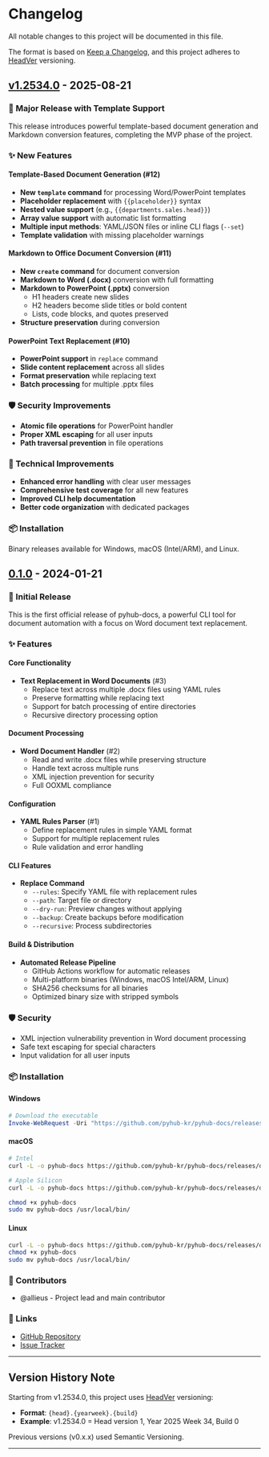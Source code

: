 # Changelog

All notable changes to this project will be documented in this file.

The format is based on [Keep a Changelog](https://keepachangelog.com/en/1.0.0/),
and this project adheres to [HeadVer](https://github.com/line/headver) versioning.

## [v1.2534.0] - 2025-08-21

### 🚀 Major Release with Template Support

This release introduces powerful template-based document generation and Markdown conversion features, completing the MVP phase of the project.

### ✨ New Features

#### Template-Based Document Generation (#12)
- **New `template` command** for processing Word/PowerPoint templates
- **Placeholder replacement** with `{{placeholder}}` syntax
- **Nested value support** (e.g., `{{departments.sales.head}}`)
- **Array value support** with automatic list formatting
- **Multiple input methods**: YAML/JSON files or inline CLI flags (`--set`)
- **Template validation** with missing placeholder warnings

#### Markdown to Office Document Conversion (#11)
- **New `create` command** for document conversion
- **Markdown to Word (.docx)** conversion with full formatting
- **Markdown to PowerPoint (.pptx)** conversion
  - H1 headers create new slides
  - H2 headers become slide titles or bold content
  - Lists, code blocks, and quotes preserved
- **Structure preservation** during conversion

#### PowerPoint Text Replacement (#10)
- **PowerPoint support** in `replace` command
- **Slide content replacement** across all slides
- **Format preservation** while replacing text
- **Batch processing** for multiple .pptx files

### 🛡️ Security Improvements
- **Atomic file operations** for PowerPoint handler
- **Proper XML escaping** for all user inputs
- **Path traversal prevention** in file operations

### 🔧 Technical Improvements
- **Enhanced error handling** with clear user messages
- **Comprehensive test coverage** for all new features
- **Improved CLI help documentation**
- **Better code organization** with dedicated packages

### 📦 Installation
Binary releases available for Windows, macOS (Intel/ARM), and Linux.

## [0.1.0] - 2024-01-21

### 🎉 Initial Release

This is the first official release of pyhub-docs, a powerful CLI tool for document automation with a focus on Word document text replacement.

### ✨ Features

#### Core Functionality
- **Text Replacement in Word Documents** (#3)
  - Replace text across multiple .docx files using YAML rules
  - Preserve formatting while replacing text
  - Support for batch processing of entire directories
  - Recursive directory processing option

#### Document Processing
- **Word Document Handler** (#2)
  - Read and write .docx files while preserving structure
  - Handle text across multiple runs
  - XML injection prevention for security
  - Full OOXML compliance

#### Configuration
- **YAML Rules Parser** (#1)
  - Define replacement rules in simple YAML format
  - Support for multiple replacement rules
  - Rule validation and error handling

#### CLI Features
- **Replace Command**
  - `--rules`: Specify YAML file with replacement rules
  - `--path`: Target file or directory
  - `--dry-run`: Preview changes without applying
  - `--backup`: Create backups before modification
  - `--recursive`: Process subdirectories

#### Build & Distribution
- **Automated Release Pipeline**
  - GitHub Actions workflow for automatic releases
  - Multi-platform binaries (Windows, macOS Intel/ARM, Linux)
  - SHA256 checksums for all binaries
  - Optimized binary size with stripped symbols

### 🛡️ Security
- XML injection vulnerability prevention in Word document processing
- Safe text escaping for special characters
- Input validation for all user inputs

### 📦 Installation

#### Windows
```powershell
# Download the executable
Invoke-WebRequest -Uri "https://github.com/pyhub-kr/pyhub-docs/releases/download/v0.1.0/pyhub-docs-windows-amd64.exe" -OutFile "pyhub-docs.exe"
```

#### macOS
```bash
# Intel
curl -L -o pyhub-docs https://github.com/pyhub-kr/pyhub-docs/releases/download/v0.1.0/pyhub-docs-darwin-amd64

# Apple Silicon
curl -L -o pyhub-docs https://github.com/pyhub-kr/pyhub-docs/releases/download/v0.1.0/pyhub-docs-darwin-arm64

chmod +x pyhub-docs
sudo mv pyhub-docs /usr/local/bin/
```

#### Linux
```bash
curl -L -o pyhub-docs https://github.com/pyhub-kr/pyhub-docs/releases/download/v0.1.0/pyhub-docs-linux-amd64
chmod +x pyhub-docs
sudo mv pyhub-docs /usr/local/bin/
```

### 👥 Contributors
- @allieus - Project lead and main contributor

### 🔗 Links
- [GitHub Repository](https://github.com/pyhub-kr/pyhub-docs)
- [Issue Tracker](https://github.com/pyhub-kr/pyhub-docs/issues)

---

## Version History Note

Starting from v1.2534.0, this project uses [HeadVer](https://github.com/line/headver) versioning:
- **Format**: `{head}.{yearweek}.{build}`
- **Example**: v1.2534.0 = Head version 1, Year 2025 Week 34, Build 0

Previous versions (v0.x.x) used Semantic Versioning.

---

[v1.2534.0]: https://github.com/pyhub-kr/pyhub-docs/releases/tag/v1.2534.0
[0.1.0]: https://github.com/pyhub-kr/pyhub-docs/releases/tag/v0.1.0